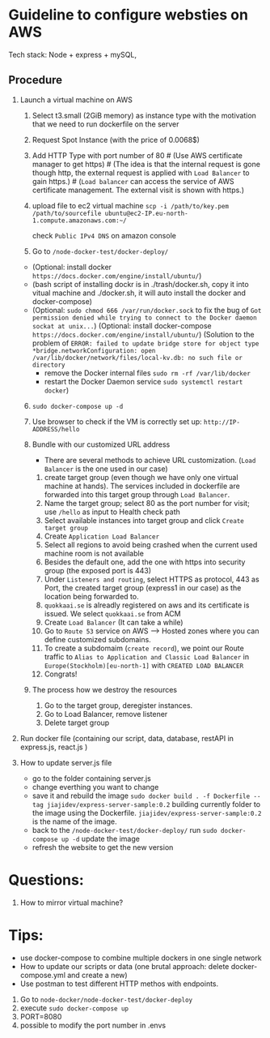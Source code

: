 # Guideline to configure websties on AWS


Tech stack: Node + express + mySQL, 
## Procedure
1. Launch a virtual machine on AWS
    1. Select t3.small (2GiB memory) as instance type with the motivation that we need to run dockerfile on the server
    2. Request Spot Instance (with the price of 0.0068$)
    3. Add HTTP Type with port number of 80 # (Use AWS certificate manager to get https)
                                            # (The idea is that the internal request is gone though http, the external request is applied with `Load Balancer` to gain https.)
                                            # (`Load balancer` can access the service of AWS certificate management. The external visit is shown with https.)
    4. upload file to ec2 virtual machine
        `scp -i /path/to/key.pem /path/to/sourcefile ubuntu@ec2-IP.eu-north-1.compute.amazonaws.com:~/`

        check `Public IPv4 DNS` on amazon console 
    5. Go to `/node-docker-test/docker-deploy/`
    *  (Optional: install docker `https://docs.docker.com/engine/install/ubuntu/`)
    *  (bash script of installing dockr is in ./trash/docker.sh, copy it into vitual machine and ./docker.sh, it will auto install the docker and docker-compose)
    *  (Optional: `sudo chmod 666 /var/run/docker.sock` to fix the bug of 
        `Got permission denied while trying to connect to the Docker daemon sockat at unix...`)
        (Optional: install docker-compose `https://docs.docker.com/engine/install/ubuntu/`)
        (Solution to the problem of `ERROR: failed to update bridge store for object type *bridge.networkConfiguration: open /var/lib/docker/network/files/local-kv.db: no such file or directory`
        * remove the Docker internal files
        `sudo rm -rf /var/lib/docker`
        * restart the Docker Daemon service
        `sudo systemctl restart docker`)
    6. `sudo docker-compose up -d`
    7. Use browser to check if the VM is correctly set up: `http://IP-ADDRESS/hello`
    8. Bundle with our customized URL address
        * There are several methods to achieve URL customization. (`Load Balancer` is the one used in our case)
        1. create target group (even though we have only one virtual machine at hands). The services included in dockerfile are forwarded into this target group through `Load Balancer`.
        2. Name the target group; select 80 as the port number for visit; use `/hello` as input to Health check path
        3. Select available instances into target group and click `Create target group`
        4. Create `Application Load Balancer`
        5. Select all regions to avoid being crashed when the current used machine room is not available
        6. Besides the default one, add the one with https into security group (the exposed port is 443)
        7. Under `Listeners and routing`, select HTTPS as protocol, 443 as Port, the created target group (express1 in our case) as the location being forwarded to.
        8. `quokkaai.se` is alreadly registered on aws and its certificate is issued. We select `quokkaai.se` from ACM
        9. Create `Load Balancer` (It can take a while)
        10. Go to `Route 53` service on AWS --> Hosted zones where you can define customized subdomains.
        11. To create a subdomaim (`create record`), we point our Route traffic to `Alias to Application and Classic Load Balancer` in `Europe(Stockholm)[eu-north-1]` with `CREATED LOAD BALANCER`
        12. Congrats!

    9. The process how we destroy the resources
        1. Go to the target group, deregister instances.
        2. Go to Load Balancer, remove listener
        3. Delete target group

2. Run docker file (containing our script, data, database, restAPI in express.js, react.js )

3. How to update server.js file
   
   - go to the folder containing server.js
   - change everthing you want to change
   - save it and rebuild the image `sudo docker build . -f Dockerfile --tag jiajidev/express-server-sample:0.2`
     building currently folder to the image using the Dockerfile. `jiajidev/express-server-sample:0.2` is the name of the image.
   - back to the `/node-docker-test/docker-deploy/` run `sudo docker-compose up -d` update the image
   - refresh the website to get the new version

# Questions:
1. How to mirror virtual machine?

# Tips:
* use docker-compose to combine multiple dockers in one single network
* How to update our scripts or data (one brutal approach: delete docker-compose.yml and create a new)
* Use postman to test different HTTP methos with endpoints.

1. Go to `node-docker/node-docker-test/docker-deploy`
2. execute `sudo docker-compose up`
3. PORT=8080
4. possible to modify the port number in .envs